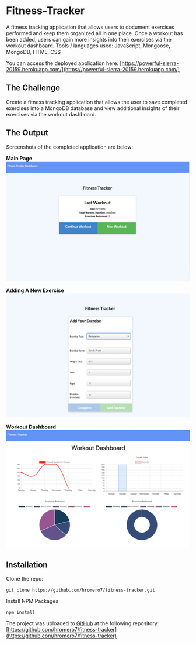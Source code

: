 # Fitness-Tracker

A fitness tracking application that allows users to document exercises performed and keep them organized all in one place. Once a workout has been added, users can gain more insights into their exercises via the workout dashboard. 
Tools / languages used: JavaScript, Mongoose, MongoDB, HTML, CSS

You can access the deployed application here:
[https://powerful-sierra-20159.herokuapp.com/](https://powerful-sierra-20159.herokuapp.com/)

## The Challenge

Create a fitness tracking application that allows the user to save completed exercises into a MongoDB database and view additional insights of their exercises via the workout dashboard. 

## The Output

Screenshots of the completed application are below:

**Main Page**
![](./assets/home.png)

**Adding A New Exercise**
![](./assets/exercise.png)

**Workout Dashboard**
![](./assets/insights.png)

## Installation

Clone the repo:
```
git clone https://github.com/hromero7/fitness-tracker.git
```

Install NPM Packages
```
npm install
```

The project was uploaded to [GitHub](https://github.com/) at the following repository:
[https://github.com/hromero7/fitness-tracker](https://github.com/hromero7/fitness-tracker)
